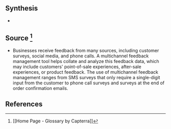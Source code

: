 ## Synthesis
- 
## Source [^1]
- Businesses receive feedback from many sources, including customer surveys, social media, and phone calls. A multichannel feedback management tool helps collate and analyze this feedback data, which may include customers' point-of-sale experiences, after-sale experiences, or product feedback. The use of multichannel feedback management ranges from SMS surveys that only require a single-digit input from the customer to phone call surveys and surveys at the end of order confirmation emails.
## References

[^1]: [[Home Page - Glossary by Capterra]]